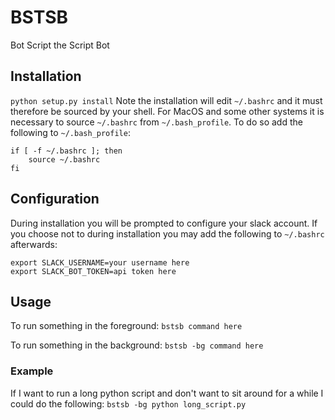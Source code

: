 # BSTSB
Bot Script the Script Bot

## Installation
`python setup.py install`
Note the installation will edit `~/.bashrc` and it must therefore be sourced by your shell. For MacOS and some other systems it is necessary to source `~/.bashrc` from `~/.bash_profile`. To do so add the following to `~/.bash_profile`:
```
if [ -f ~/.bashrc ]; then
    source ~/.bashrc
fi
```

## Configuration
During installation you will be prompted to configure your slack account. If you choose not to during installation you may add the following to `~/.bashrc` afterwards:
```
export SLACK_USERNAME=your username here
export SLACK_BOT_TOKEN=api token here
```
## Usage
To run something in the foreground:
`bstsb command here`

To run something in the background:
`bstsb -bg command here`

### Example
If I want to run a long python script and don't want to sit around for a while I could do the following:
`bstsb -bg python long_script.py`
